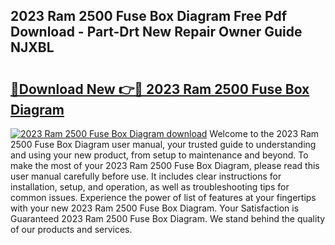 ## 2023 Ram 2500 Fuse Box Diagram Free Pdf Download - Part-Drt New Repair Owner Guide NJXBL

# <h2><a href="http://dfpblr.blite.top/?on=2023+Ram+2500+Fuse+Box+Diagram">🔗Download New 👉🔴 2023 Ram 2500 Fuse Box Diagram</a></h2>

[![2023 Ram 2500 Fuse Box Diagram download](https://i.imgur.com/lujVjoI.png)](http://dfpblr.blite.top/?on=2023+Ram+2500+Fuse+Box+Diagram)
Welcome to the 2023 Ram 2500 Fuse Box Diagram user manual, your trusted guide to understanding and using your new product, from setup to maintenance and beyond. To make the most of your 2023 Ram 2500 Fuse Box Diagram, please read this user manual carefully before use. It includes clear instructions for installation, setup, and operation, as well as troubleshooting tips for common issues. Experience the power of list of features at your fingertips with your new 2023 Ram 2500 Fuse Box Diagram. Your Satisfaction is Guaranteed 2023 Ram 2500 Fuse Box Diagram. We stand behind the quality of our products and services.
